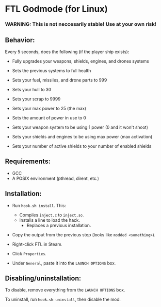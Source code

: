 # FTL Godmode (for Linux)

### WARNING: This is not neccesarily stable! Use at your own risk!

## Behavior:

Every 5 seconds, does the following (if the player ship exists):
 - Fully upgrades your weapons, shields, engines, and drones systems
 - Sets the previous systems to full health

 - Sets your fuel, missiles, and drone parts to 999
 - Sets your hull to 30
 - Sets your scrap to 9999
 - Sets your max power to 25 (the max)
 - Sets the amount of power in use to 0
 - Sets your weapon system to be using 1 power (0 and it won't shoot)
 - Sets your shields and engines to be using max power (max activation)
 - Sets your number of active shields to your number of enabled shields

## Requirements:
 - GCC
 - A POSIX environment (pthread, dirent, etc.)

## Installation:

 - Run `hook.sh install`. This:
    - Compiles `inject.c` to `inject.so`.
    - Installs a line to load the hack.
        - Replaces a previous installation.

 - Copy the output from the previous step (looks like `modded <something>`).
 - Right-click FTL in Steam.
 - Click `Properties`.
 - Under `General`, paste it into the `LAUNCH OPTIONS` box.

## Disabling/uninstallation:

To disable, remove everything from the `LAUNCH OPTIONS` box.

To uninstall, run `hook.sh uninstall`, then disable the mod.
